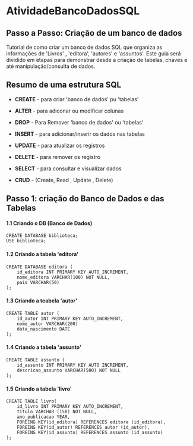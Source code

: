 # AtividadeBancoDadosSQL

## Passo a Passo: Criação de um banco de dados
Tutorial de como criar um banco de dados SQL que organiza as informações de 'Livros' , 'editora', 'autores' e 'assuntos'.
Este guia será dividido em etapas para demonstrar desde a criação de tabelas, chaves e até manipulação/consulta de dados.

## Resumo de uma estrutura SQL

* __CREATE__ - para criar 'banco de dados' pu 'tabelas'

* __ALTER__ - para adiconar ou modificar colunas

* __DROP__ - Para Remover 'banco de dados' ou 'tabelas'

* __INSERT__ - para adicionar/inserir os dados nas tabelas

* __UPDATE__ - para atualizar os registros

* __DELETE__ - para remover os registro

* __SELECT__ - para consultar e visualizar dados

* __CRUD__ - (Create, Read , Update , Delete)

## Passo 1: criação do Banco de Dados e das Tabelas
#### 1.1 Criando o DB (Banco de Dados)

```
CREATE DATABASE biblioteca;
USE biblioteca;
```

#### 1.2 Criando a tabela 'editora'
```
CREATE DATABASE editora (
    id_editora INT PRIMARY KEY AUTO_INCREMENT,
    nome_editora VARCHAR(100) NOT NULL,
    pais VARCHAR(50)
);
```

#### 1.3 Criando a teabela 'autor'

```
CREATE TABLE autor (
    id_autor INT PRIMARY KEY AUTO_INCREMENT,
    nome_autor VARCHAR(200)
    data_nascimento DATE
);
```

#### 1.4 Criando a tabela 'assunto'
```
CREATE TABLE assunto (
    id_assunto INT PRIMARY KEY AUTO INCREMENT,
    descricao_assunto VARCHAR(500) NOT NULL
);
```

#### 1.5 Criando a tabela 'livro'
```
CREATE TABLE livro(
    id_livro INT PRIMARY KEY AUTO_INCREMENT,
    titulo VARCHAR (150) NOT NULL,
    ano_publicacao YEAR,
    FOREING KEY(id_editora) REFERENCES editora (id_editora),
    FOREING KEY(id_autor) REFERENCES autor (id_autor),
    FOREING KEY(id_assunto) REFERENCES assunto (id_assunto)
);
```
